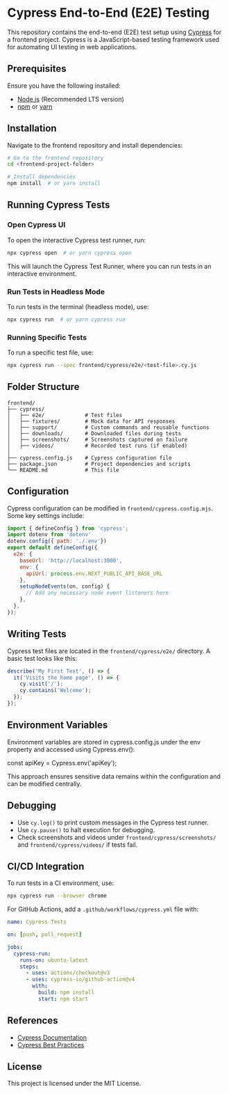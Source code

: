 # Cypress End-to-End (E2E) Testing

This repository contains the end-to-end (E2E) test setup using [Cypress](https://www.cypress.io/) for a frontend project. Cypress is a JavaScript-based testing framework used for automating UI testing in web applications.

## Prerequisites

Ensure you have the following installed:
- [Node.js](https://nodejs.org/) (Recommended LTS version)
- [npm](https://www.npmjs.com/) or [yarn](https://yarnpkg.com/)

## Installation

Navigate to the frontend repository and install dependencies:

```sh
# Go to the frontend repository
cd <frontend-project-folder>

# Install dependencies
npm install  # or yarn install
```

## Running Cypress Tests

### Open Cypress UI

To open the interactive Cypress test runner, run:
```sh
npx cypress open  # or yarn cypress open
```

This will launch the Cypress Test Runner, where you can run tests in an interactive environment.

### Run Tests in Headless Mode

To run tests in the terminal (headless mode), use:
```sh
npx cypress run  # or yarn cypress run
```

### Running Specific Tests

To run a specific test file, use:
```sh
npx cypress run --spec frontend/cypress/e2e/<test-file>.cy.js
```

## Folder Structure

```
frontend/
├── cypress/
│   ├── e2e/             # Test files
│   ├── fixtures/        # Mock data for API responses
│   ├── support/         # Custom commands and reusable functions
│   ├── downloads/       # Downloaded files during tests
│   ├── screenshots/     # Screenshots captured on failure
│   ├── videos/          # Recorded test runs (if enabled)
│
├── cypress.config.js    # Cypress configuration file
├── package.json         # Project dependencies and scripts
└── README.md            # This file
```

## Configuration

Cypress configuration can be modified in `frontend/cypress.config.mjs`. Some key settings include:

```js
import { defineConfig } from 'cypress';
import dotenv from 'dotenv'
dotenv.config({ path: './.env'})
export default defineConfig({
  e2e: {
    baseUrl: 'http://localhost:3000', 
    env: {
      apiUrl: process.env.NEXT_PUBLIC_API_BASE_URL
    },
    setupNodeEvents(on, config) {
      // Add any necessary node event listeners here
    },
  },
});

```

## Writing Tests

Cypress test files are located in the `frontend/cypress/e2e/` directory. A basic test looks like this:

```js
describe('My First Test', () => {
  it('Visits the home page', () => {
    cy.visit('/');
    cy.contains('Welcome');
  });
});
```

## Environment Variables

Environment variables are stored in cypress.config.js under the env property and accessed using Cypress.env():

const apiKey = Cypress.env('apiKey');

This approach ensures sensitive data remains within the configuration and can be modified centrally.

## Debugging

- Use `cy.log()` to print custom messages in the Cypress test runner.
- Use `cy.pause()` to halt execution for debugging.
- Check screenshots and videos under `frontend/cypress/screenshots/` and `frontend/cypress/videos/` if tests fail.

## CI/CD Integration

To run tests in a CI environment, use:
```sh
npx cypress run --browser chrome
```

For GitHub Actions, add a `.github/workflows/cypress.yml` file with:
```yaml
name: Cypress Tests

on: [push, pull_request]

jobs:
  cypress-run:
    runs-on: ubuntu-latest
    steps:
      - uses: actions/checkout@v3
      - uses: cypress-io/github-action@v4
        with:
          build: npm install
          start: npm start
```

## References

- [Cypress Documentation](https://docs.cypress.io/)
- [Cypress Best Practices](https://docs.cypress.io/guides/references/best-practices.html)

## License

This project is licensed under the MIT License.


